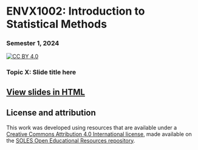 # ENVX1002: Introduction to Statistical Methods

### Semester 1, 2024

[![CC BY 4.0][cc-by-shield]][cc-by]

### Topic X: Slide title here

## [View slides in HTML](https://envx-resources.github.io/ENVX1002-Lecture-Template/#/title-slide)

## License and attribution

This work was developed using resources that are available under a [Creative Commons Attribution 4.0 International license][cc-by], made available on the [SOLES Open Educational Resources repository][soles-oer].

[cc-by]: http://creativecommons.org/licenses/by/4.0/
[cc-by-shield]: https://img.shields.io/badge/License-CC%20BY%204.0-lightgrey.svg
[soles-oer]: https://github.com/usyd-soles-edu
